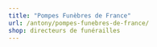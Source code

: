 ```yaml
---
title: "Pompes Funèbres de France"
url: /antony/pompes-funebres-de-france/
shop: directeurs de funérailles
---
```

